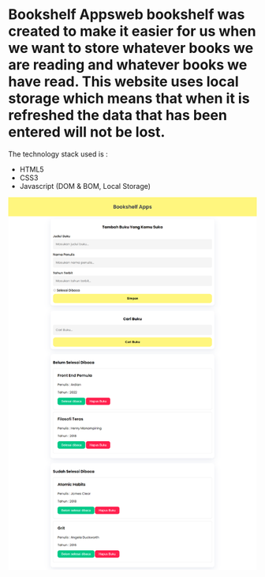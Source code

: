 # Bookshelf Appsweb bookshelf was created to make it easier for us when we want to store whatever books we are reading and whatever books we have read. This website uses local storage which means that when it is refreshed the data that has been entered will not be lost.
The technology stack used is :
- HTML5
- CSS3
- Javascript (DOM & BOM, Local Storage)
  
![Screen Shot](https://github.com/aditiaprabowo3/Bookshelf-Apps/blob/main/image/img.png)
